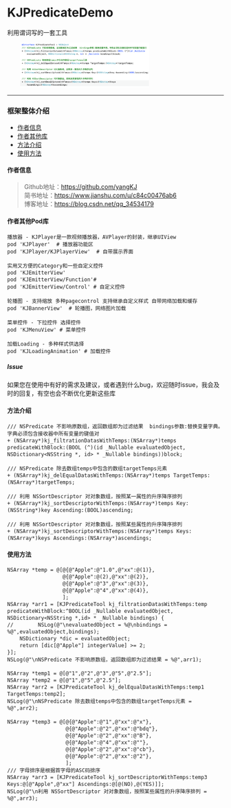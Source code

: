 # KJPredicateDemo
利用谓词写的一套工具
<p align="left">
  <img width="300" src="Res/XX.png" hspace="30px" />
</p>

----------------------------------------
### 框架整体介绍
* [作者信息](#作者信息)
* [作者其他库](#作者其他库)
* [方法介绍](#方法介绍)
* [使用方法](#使用方法)

#### <a id="作者信息"></a>作者信息
> Github地址：https://github.com/yangKJ  
> 简书地址：https://www.jianshu.com/u/c84c00476ab6  
> 博客地址：https://blog.csdn.net/qq_34534179  

#### <a id="作者其他库"></a>作者其他Pod库
```
播放器 - KJPlayer是一款视频播放器，AVPlayer的封装，继承UIView
pod 'KJPlayer'  # 播放器功能区
pod 'KJPlayer/KJPlayerView'  # 自带展示界面

实用又方便的Category和一些自定义控件
pod 'KJEmitterView'
pod 'KJEmitterView/Function'#
pod 'KJEmitterView/Control' # 自定义控件

轮播图 - 支持缩放 多种pagecontrol 支持继承自定义样式 自带网络加载和缓存
pod 'KJBannerView'  # 轮播图，网络图片加载

菜单控件 - 下拉控件 选择控件
pod 'KJMenuView' # 菜单控件

加载Loading - 多种样式供选择
pod 'KJLoadingAnimation' # 加载控件

```

##### Issue
如果您在使用中有好的需求及建议，或者遇到什么bug，欢迎随时issue，我会及时的回复，有空也会不断优化更新这些库

#### <a id="方法介绍"></a>方法介绍
```
/// NSPredicate 不影响原数组，返回数组即为过滤结果  bindings参数:替换变量字典。字典必须包含接收器中所有变量的键值对
+ (NSArray*)kj_filtrationDatasWithTemps:(NSArray*)temps predicateWithBlock:(BOOL (^)(id _Nullable evaluatedObject, NSDictionary<NSString *, id> * _Nullable bindings))block;

/// NSPredicate 除去数组temps中包含的数组targetTemps元素
+ (NSArray*)kj_delEqualDatasWithTemps:(NSArray*)temps TargetTemps:(NSArray*)targetTemps;

/// 利用 NSSortDescriptor 对对象数组，按照某一属性的升序降序排列
+ (NSArray*)kj_sortDescriptorWithTemps:(NSArray*)temps Key:(NSString*)key Ascending:(BOOL)ascending;

/// 利用 NSSortDescriptor 对对象数组，按照某些属性的升序降序排列
+ (NSArray*)kj_sortDescriptorWithTemps:(NSArray*)temps Keys:(NSArray*)keys Ascendings:(NSArray*)ascendings;
```

#### <a id="使用方法"></a>使用方法
```
NSArray *temp = @[@{@"Apple":@"1.0",@"xx":@(1)},
	              @{@"Apple":@(2),@"xx":@(2)},
	              @{@"Apple":@"3",@"xx":@(3)},
	              @{@"Apple":@"4",@"xx":@(4)},
	              ];
NSArray *arr1 = [KJPredicateTool kj_filtrationDatasWithTemps:temp predicateWithBlock:^BOOL(id _Nullable evaluatedObject, NSDictionary<NSString *,id> * _Nullable bindings) {
//        NSLog(@"\nevaluatedObject = %@\nbindings = %@",evaluatedObject,bindings);
    NSDictionary *dic = evaluatedObject;
    return [dic[@"Apple"] integerValue] >= 2;
}];
NSLog(@"\nNSPredicate 不影响原数组，返回数组即为过滤结果 = %@",arr1);
    
NSArray *temp1 = @[@"1",@"2",@"3",@"5",@"2.5"];
NSArray *temp2 = @[@"1",@"5",@"2.5"];
NSArray *arr2 = [KJPredicateTool kj_delEqualDatasWithTemps:temp1 TargetTemps:temp2];
NSLog(@"\nNSPredicate 除去数组temps中包含的数组targetTemps元素 = %@",arr2);
    
NSArray *temp3 = @[@{@"Apple":@"1",@"xx":@"x"},
                   @{@"Apple":@"2",@"xx":@"bdq"},
                   @{@"Apple":@"2",@"xx":@"B"},
                   @{@"Apple":@"4",@"xx":@""},
                   @{@"Apple":@"2",@"xx":@"cb"},
                   @{@"Apple":@"2",@"xx":@"2"},
                   ];
/// 字母排序是根据首字母的ASC码排序
NSArray *arr3 = [KJPredicateTool kj_sortDescriptorWithTemps:temp3 Keys:@[@"Apple",@"xx"] Ascendings:@[@(NO),@(YES)]];
NSLog(@"\n利用 NSSortDescriptor 对对象数组，按照某些属性的升序降序排列 = %@",arr3);

```